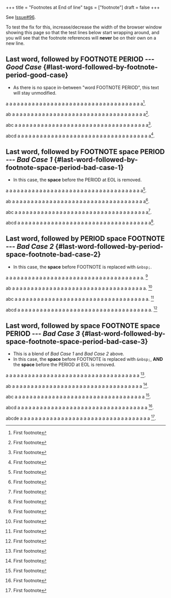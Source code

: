 +++
title = "Footnotes at End of line"
tags = ["footnote"]
draft = false
+++

See [Issue#96](https://github.com/kaushalmodi/ox-hugo/issues/96).

To test the fix for this, increase/decrease the width of the browser
window showing this page so that the test lines below start wrapping
around, and you will see that the footnote references will **never** be
on their own on a new line.


## Last word, followed by FOOTNOTE PERIOD --- _Good Case_ {#last-word-followed-by-footnote-period-good-case}

-   As there is no space in-between "word FOOTNOTE PERIOD", this text
    will stay unmodified.

a a a a a a a a a a a a a a a a a a a a a a a a a a a a a a a a a a a
a a[^fn:1].

ab a a a a a a a a a a a a a a a a a a a a a a a a a a a a a a a a a a
a a[^fn:1].

abc a a a a a a a a a a a a a a a a a a a a a a a a a a a a a a a a a
a a a[^fn:1].

abcd a a a a a a a a a a a a a a a a a a a a a a a a a a a a a a a a a
a a a[^fn:1].


## Last word, followed by FOOTNOTE **space** PERIOD --- _Bad Case 1_ {#last-word-followed-by-footnote-space-period-bad-case-1}

-   In this case, the **space** before the PERIOD at EOL is removed.

a a a a a a a a a a a a a a a a a a a a a a a a a a a a a a a a a a a
a a[^fn:1].

ab a a a a a a a a a a a a a a a a a a a a a a a a a a a a a a a a a a
a a[^fn:1].

abc a a a a a a a a a a a a a a a a a a a a a a a a a a a a a a a a a
a a a[^fn:1].

abcd a a a a a a a a a a a a a a a a a a a a a a a a a a a a a a a a a
a a a[^fn:1].


## Last word, followed by PERIOD **space** FOOTNOTE --- _Bad Case 2_ {#last-word-followed-by-period-space-footnote-bad-case-2}

-   In this case, the **space** before FOOTNOTE is replaced with `&nbsp;`.

a a a a a a a a a a a a a a a a a a a a a a a a a a a a a a a a a a a
a a.&nbsp;[^fn:1]

ab a a a a a a a a a a a a a a a a a a a a a a a a a a a a a a a a a a
a a.&nbsp;[^fn:1]

abc a a a a a a a a a a a a a a a a a a a a a a a a a a a a a a a a a
a a a.&nbsp;[^fn:1]

abcd a a a a a a a a a a a a a a a a a a a a a a a a a a a a a a a a a
a a a.&nbsp;[^fn:1]


## Last word, followed by **space** FOOTNOTE **space** PERIOD --- _Bad Case 3_ {#last-word-followed-by-space-footnote-space-period-bad-case-3}

-   This is a blend of _Bad Case 1_ and _Bad Case 2_ above.
-   In this case, the **space** before FOOTNOTE is replaced with `&nbsp;`,
    **AND** the **space** before the PERIOD at EOL is removed.

a a a a a a a a a a a a a a a a a a a a a a a a a a a a a a a a a a a
a&nbsp;[^fn:1].

ab a a a a a a a a a a a a a a a a a a a a a a a a a a a a a a a a a a
a&nbsp;[^fn:1].

abc a a a a a a a a a a a a a a a a a a a a a a a a a a a a a a a a a
a a&nbsp;[^fn:1].

abcd a a a a a a a a a a a a a a a a a a a a a a a a a a a a a a a a a
a a&nbsp;[^fn:1].

abcde a a a a a a a a a a a a a a a a a a a a a a a a a a a a a a a a
a a a&nbsp;[^fn:1].

[^fn:1]: First footnote
